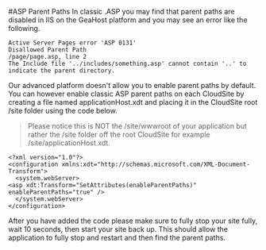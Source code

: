 #ASP Parent Paths
In classic .ASP you may find that parent paths are disabled in IIS on the GeaHost platform and you may see an error like the following.

    Active Server Pages error 'ASP 0131'
    Disallowed Parent Path
    /page/page.asp, line 2
    The Include file '../includes/something.asp' cannot contain '..' to indicate the parent directory.

Our advanced platform doesn't allow you to enable parent paths by default. You can however enable classic ASP parent paths on each CloudSite by creating a file named applicationHost.xdt and placing it in the CloudSite root /site folder using the code below.

> Please notice this is NOT the /site/wwwroot of your application but rather the /site folder off the root CloudSite for example /site/applicationHost.xdt.
    
    <?xml version="1.0"?>
    <configuration xmlns:xdt="http://schemas.microsoft.com/XML-Document-Transform">
      <system.webServer>
    <asp xdt:Transform="SetAttributes(enableParentPaths)" enableParentPaths="true" />
      </system.webServer>
    </configuration>
After you have added the code please make sure to fully stop your site fully, wait 10 seconds, then start your site back up. This should allow the application to fully stop and restart and then find the parent paths.
